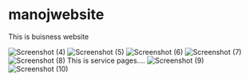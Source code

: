 # manojwebsite

This is buisness website

![Screenshot (4)](https://user-images.githubusercontent.com/88364760/135031224-8b5a804d-a778-4ed1-8d3b-a3de66c8f9a8.png)
![Screenshot (5)](https://user-images.githubusercontent.com/88364760/135031741-ee4656ca-6c7e-4fa1-b3d9-19e519219a95.png)
![Screenshot (6)](https://user-images.githubusercontent.com/88364760/135031754-23eec995-21f0-4cf1-a1f5-1154fd9373a8.png)
![Screenshot (7)](https://user-images.githubusercontent.com/88364760/135031761-f83a0f9d-5d77-4df2-849f-f31a53bc01e0.png)
![Screenshot (8)](https://user-images.githubusercontent.com/88364760/135031771-121a8f7b-213d-4997-8cba-25857a4a03e3.png)
This is service pages....
![Screenshot (9)](https://user-images.githubusercontent.com/88364760/135031782-e3f7acd9-3b7d-4e67-86c8-43a4d914bf02.png)
![Screenshot (10)](https://user-images.githubusercontent.com/88364760/135031785-d4072160-886d-4633-a423-e9bff0247292.png)
